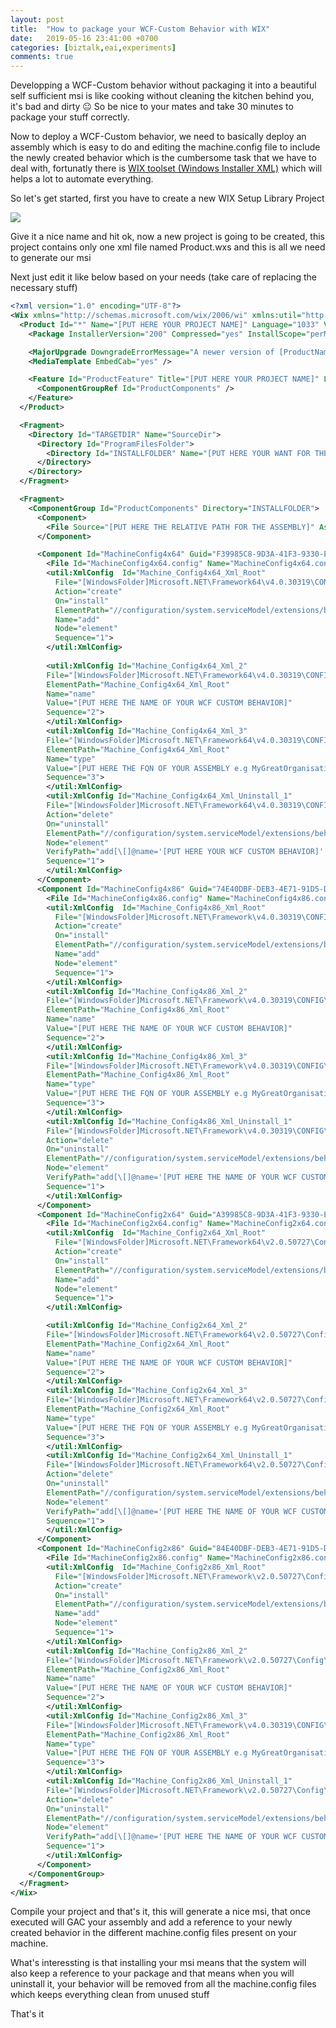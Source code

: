 ```yaml
---
layout: post
title:  "How to package your WCF-Custom Behavior with WIX"
date:   2019-05-16 23:41:00 +0700
categories: [biztalk,eai,experiments]
comments: true
---
```



Developping a WCF-Custom behavior without packaging it into a beautiful self sufficient msi is like cooking without cleaning the kitchen behind you, it's bad and dirty 😐 So be nice to your mates and take 30 minutes to package your stuff correctly. 

Now to deploy a WCF-Custom behavior, we need to basically deploy an assembly which is easy to do and editing the machine.config file to include the newly created behavior which is the cumbersome task that we have to deal with, fortunatly there is [WIX toolset (Windows Installer XML)](https://wixtoolset.org/) which will helps a lot to automate everything.

So let's get started, first you have to create a new WIX Setup Library Project  

![](/static/img/upload/how-to-package-your-wcf-custom-behavior-with-wix/create-new-wix-project.png?:xl:center:)  

Give it a nice name and hit ok, now a new project is going to be created, this project contains only one xml file named Product.wxs and this is all we need to generate our msi

Next just edit it like below based on your needs (take care of replacing the necessary stuff)

```xml 
<?xml version="1.0" encoding="UTF-8"?>
<Wix xmlns="http://schemas.microsoft.com/wix/2006/wi" xmlns:util="http://schemas.microsoft.com/wix/UtilExtension" >
  <Product Id="*" Name="[PUT HERE YOUR PROJECT NAME]" Language="1033" Version="1.0.0.0" Manufacturer="[YOU CAN PUT HERE YOUR NAME OR ORGANISATION]" UpgradeCode="5e155126-c2a4-4da0-b6da-e9626363f32e">
    <Package InstallerVersion="200" Compressed="yes" InstallScope="perMachine" />

    <MajorUpgrade DowngradeErrorMessage="A newer version of [ProductName] is already installed." />
    <MediaTemplate EmbedCab="yes" />

    <Feature Id="ProductFeature" Title="[PUT HERE YOUR PROJECT NAME]" Level="1">
      <ComponentGroupRef Id="ProductComponents" />
    </Feature>
  </Product>

  <Fragment>
    <Directory Id="TARGETDIR" Name="SourceDir">
      <Directory Id="ProgramFilesFolder">
        <Directory Id="INSTALLFOLDER" Name="[PUT HERE YOUR WANT FOR THE INSTALL FOLDER]" />
      </Directory>
    </Directory>
  </Fragment>

  <Fragment>
    <ComponentGroup Id="ProductComponents" Directory="INSTALLFOLDER">
      <Component>
        <File Source="[PUT HERE THE RELATIVE PATH FOR THE ASSEMBLY]" Assembly=".net" KeyPath="yes" />
      </Component>

      <Component Id="MachineConfig4x64" Guid="F39985C8-9D3A-41F3-9330-E30274D4AD23" KeyPath="no" >
        <File Id="MachineConfig4x64.config" Name="MachineConfig4x64.config" Vital="yes" KeyPath="yes" Source="C:\Windows\Microsoft.NET\Framework64\v4.0.30319\Config\machine.config" />
        <util:XmlConfig  Id="Machine_Config4x64_Xml_Root"
          File="[WindowsFolder]Microsoft.NET\Framework64\v4.0.30319\CONFIG\Machine.Config"
          Action="create"
          On="install"
          ElementPath="//configuration/system.serviceModel/extensions/behaviorExtensions"
          Name="add"
          Node="element"
          Sequence="1">
        </util:XmlConfig>
        
        <util:XmlConfig Id="Machine_Config4x64_Xml_2"
        File="[WindowsFolder]Microsoft.NET\Framework64\v4.0.30319\CONFIG\Machine.Config"
        ElementPath="Machine_Config4x64_Xml_Root"
        Name="name"
        Value="[PUT HERE THE NAME OF YOUR WCF CUSTOM BEHAVIOR]"
        Sequence="2">
        </util:XmlConfig>
        <util:XmlConfig Id="Machine_Config4x64_Xml_3"
        File="[WindowsFolder]Microsoft.NET\Framework64\v4.0.30319\CONFIG\Machine.Config"
        ElementPath="Machine_Config4x64_Xml_Root"
        Name="type"
        Value="[PUT HERE THE FQN OF YOUR ASSEMBLY e.g MyGreatOrganisation.MyCustomBehaviorExtension.MyExtension, MyGreatOrganisation.MyCustomBehaviorExtension, Version=1.0.0.0, Culture=neutral, PublicKeyToken=d53594425439f67a]"
        Sequence="3">
        </util:XmlConfig>
        <util:XmlConfig Id="Machine_Config4x64_Xml_Uninstall_1"
        File="[WindowsFolder]Microsoft.NET\Framework64\v4.0.30319\CONFIG\Machine.Config"
        Action="delete"
        On="uninstall"
        ElementPath="//configuration/system.serviceModel/extensions/behaviorExtensions"
        Node="element"
        VerifyPath="add[\[]@name='[PUT HERE YOUR WCF CUSTOM BEHAVIOR]'[\]]"
        Sequence="1">
        </util:XmlConfig>
      </Component>
      <Component Id="MachineConfig4x86" Guid="74E40DBF-DEB3-4E71-91D5-DBB7B1451CC2" KeyPath="no" >
        <File Id="MachineConfig4x86.config" Name="MachineConfig4x86.config" Vital="yes" KeyPath="yes" Source="C:\Windows\Microsoft.NET\Framework\v4.0.30319\Config\machine.config" />
        <util:XmlConfig  Id="Machine_Config4x86_Xml_Root"
          File="[WindowsFolder]Microsoft.NET\Framework\v4.0.30319\CONFIG\Machine.Config"
          Action="create"
          On="install"
          ElementPath="//configuration/system.serviceModel/extensions/behaviorExtensions"
          Name="add"
          Node="element"
          Sequence="1">
        </util:XmlConfig>
        <util:XmlConfig Id="Machine_Config4x86_Xml_2"
        File="[WindowsFolder]Microsoft.NET\Framework\v4.0.30319\CONFIG\Machine.Config"
        ElementPath="Machine_Config4x86_Xml_Root"
        Name="name"
        Value="[PUT HERE THE NAME OF YOUR WCF CUSTOM BEHAVIOR]"
        Sequence="2">
        </util:XmlConfig>
        <util:XmlConfig Id="Machine_Config4x86_Xml_3"
        File="[WindowsFolder]Microsoft.NET\Framework\v4.0.30319\CONFIG\Machine.Config"
        ElementPath="Machine_Config4x86_Xml_Root"
        Name="type"
        Value="[PUT HERE THE FQN OF YOUR ASSEMBLY e.g MyGreatOrganisation.MyCustomBehaviorExtension.MyExtension, MyGreatOrganisation.MyCustomBehaviorExtension, Version=1.0.0.0, Culture=neutral, PublicKeyToken=d53594425439f67a]"
        Sequence="3">
        </util:XmlConfig>
        <util:XmlConfig Id="Machine_Config4x86_Xml_Uninstall_1"
        File="[WindowsFolder]Microsoft.NET\Framework\v4.0.30319\CONFIG\Machine.Config"
        Action="delete"
        On="uninstall"
        ElementPath="//configuration/system.serviceModel/extensions/behaviorExtensions"
        Node="element"
        VerifyPath="add[\[]@name='[PUT HERE THE NAME OF YOUR WCF CUSTOM BEHAVIOR]'[\]]"
        Sequence="1">
        </util:XmlConfig>
      </Component>
      <Component Id="MachineConfig2x64" Guid="A39985C8-9D3A-41F3-9330-E30274D4AD23" KeyPath="no" >
        <File Id="MachineConfig2x64.config" Name="MachineConfig2x64.config" Vital="yes" KeyPath="yes" Source="C:\Windows\Microsoft.NET\Framework64\v2.0.50727\Config\machine.config" />
        <util:XmlConfig  Id="Machine_Config2x64_Xml_Root"
          File="[WindowsFolder]Microsoft.NET\Framework64\v2.0.50727\Config\machine.config"
          Action="create"
          On="install"
          ElementPath="//configuration/system.serviceModel/extensions/behaviorExtensions"
          Name="add"
          Node="element"
          Sequence="1">
        </util:XmlConfig>

        <util:XmlConfig Id="Machine_Config2x64_Xml_2"
        File="[WindowsFolder]Microsoft.NET\Framework64\v2.0.50727\Config\machine.config"
        ElementPath="Machine_Config2x64_Xml_Root"
        Name="name"
        Value="[PUT HERE THE NAME OF YOUR WCF CUSTOM BEHAVIOR]"
        Sequence="2">
        </util:XmlConfig>
        <util:XmlConfig Id="Machine_Config2x64_Xml_3"
        File="[WindowsFolder]Microsoft.NET\Framework64\v2.0.50727\Config\machine.config"
        ElementPath="Machine_Config2x64_Xml_Root"
        Name="type"
        Value="[PUT HERE THE FQN OF YOUR ASSEMBLY e.g MyGreatOrganisation.MyCustomBehaviorExtension.MyExtension, MyGreatOrganisation.MyCustomBehaviorExtension, Version=1.0.0.0, Culture=neutral, PublicKeyToken=d53594425439f67a]"
        Sequence="3">
        </util:XmlConfig>
        <util:XmlConfig Id="Machine_Config2x64_Xml_Uninstall_1"
        File="[WindowsFolder]Microsoft.NET\Framework64\v2.0.50727\Config\machine.config"
        Action="delete"
        On="uninstall"
        ElementPath="//configuration/system.serviceModel/extensions/behaviorExtensions"
        Node="element"
        VerifyPath="add[\[]@name='[PUT HERE THE NAME OF YOUR WCF CUSTOM BEHAVIOR]'[\]]"
        Sequence="1">
        </util:XmlConfig>
      </Component>
      <Component Id="MachineConfig2x86" Guid="84E40DBF-DEB3-4E71-91D5-DBB7B1451CC2" KeyPath="no" >
        <File Id="MachineConfig2x86.config" Name="MachineConfig2x86.config" Vital="yes" KeyPath="yes" Source="C:\Windows\Microsoft.NET\Framework\v2.0.50727\Config\machine.config" />
        <util:XmlConfig  Id="Machine_Config2x86_Xml_Root"
          File="[WindowsFolder]Microsoft.NET\Framework\v2.0.50727\Config\machine.config"
          Action="create"
          On="install"
          ElementPath="//configuration/system.serviceModel/extensions/behaviorExtensions"
          Name="add"
          Node="element"
          Sequence="1">
        </util:XmlConfig>
        <util:XmlConfig Id="Machine_Config2x86_Xml_2"
        File="[WindowsFolder]Microsoft.NET\Framework\v2.0.50727\Config\machine.config"
        ElementPath="Machine_Config2x86_Xml_Root"
        Name="name"
        Value="[PUT HERE THE NAME OF YOUR WCF CUSTOM BEHAVIOR]"
        Sequence="2">
        </util:XmlConfig>
        <util:XmlConfig Id="Machine_Config2x86_Xml_3"
        File="[WindowsFolder]Microsoft.NET\Framework\v4.0.30319\CONFIG\Machine.Config"
        ElementPath="Machine_Config2x86_Xml_Root"
        Name="type"
        Value="[PUT HERE THE FQN OF YOUR ASSEMBLY e.g MyGreatOrganisation.MyCustomBehaviorExtension.MyExtension, MyGreatOrganisation.MyCustomBehaviorExtension, Version=1.0.0.0, Culture=neutral, PublicKeyToken=d53594425439f67a]"
        Sequence="3">
        </util:XmlConfig>
        <util:XmlConfig Id="Machine_Config2x86_Xml_Uninstall_1"
        File="[WindowsFolder]Microsoft.NET\Framework\v2.0.50727\Config\machine.config"
        Action="delete"
        On="uninstall"
        ElementPath="//configuration/system.serviceModel/extensions/behaviorExtensions"
        Node="element"
        VerifyPath="add[\[]@name='[PUT HERE THE NAME OF YOUR WCF CUSTOM BEHAVIOR]'[\]]"
        Sequence="1">
        </util:XmlConfig>
      </Component>
    </ComponentGroup>
  </Fragment>
</Wix>
```

Compile your project and that's it, this will generate a nice msi, that once executed will GAC your assembly and add a reference to your newly created behavior in the different machine.config files present on your machine. 

What's interessting is that installing your msi means that the system will also keep a reference to your package and that means when you will uninstall it, your behavior will be removed from all the machine.config files which keeps everything clean from unused stuff 

That's it 
